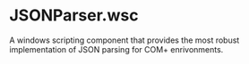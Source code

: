 # JSONParser.wsc
A windows scripting component that provides the most robust implementation of JSON parsing for COM+ enrivonments.
